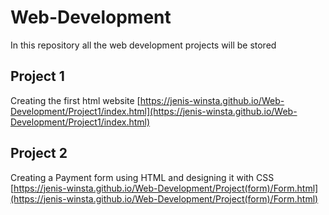 # Web-Development
In this repository all the web development projects will be stored

## Project 1
Creating the first html website
[https://jenis-winsta.github.io/Web-Development/Project1/index.html](https://jenis-winsta.github.io/Web-Development/Project1/index.html)

## Project 2
Creating a Payment form using HTML and designing it with CSS
[https://jenis-winsta.github.io/Web-Development/Project(form)/Form.html](https://jenis-winsta.github.io/Web-Development/Project(form)/Form.html)
